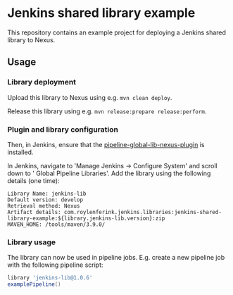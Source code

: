 # Jenkins shared library example

This repository contains an example project for deploying a Jenkins shared library to Nexus.

## Usage

### Library deployment

Upload this library to Nexus using e.g. `mvn clean deploy`.

Release this library using e.g. `mvn release:prepare release:perform`.

### Plugin and library configuration

Then, in Jenkins, ensure that the [pipeline-global-lib-nexus-plugin](https://github.com/jenkinsci/pipeline-global-lib-nexus-plugin) is installed.

In Jenkins, navigate to 'Manage Jenkins -> Configure System' and scroll down to ' Global Pipeline Libraries'.
Add the library using the following details (one time):

```text
Library Name: jenkins-lib
Default version: develop
Retrieval method: Nexus
Artifact details: com.roylenferink.jenkins.libraries:jenkins-shared-library-example:${library.jenkins-lib.version}:zip
MAVEN_HOME: /tools/maven/3.9.0/
```

### Library usage

The library can now be used in pipeline jobs. E.g. create a new pipeline job with the following pipeline script:

```groovy
library 'jenkins-lib@1.0.6'
examplePipeline()
```

